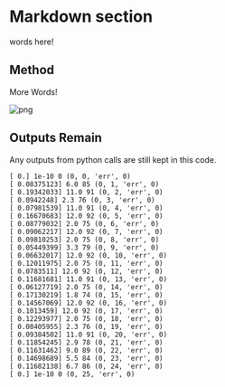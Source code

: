 
#  Markdown section
words here!

## Method
More Words! 





![png](output_5_1.png)

## Outputs Remain
Any outputs from python calls are still kept in this code. 


    [ 0.] 1e-10 0 (0, 0, 'err', 0)
    [ 0.08375123] 6.0 85 (0, 1, 'err', 0)
    [ 0.19342033] 11.0 91 (0, 2, 'err', 0)
    [ 0.0942248] 2.3 76 (0, 3, 'err', 0)
    [ 0.07981539] 11.0 91 (0, 4, 'err', 0)
    [ 0.16670683] 12.0 92 (0, 5, 'err', 0)
    [ 0.08779032] 2.0 75 (0, 6, 'err', 0)
    [ 0.09062217] 12.0 92 (0, 7, 'err', 0)
    [ 0.09810253] 2.0 75 (0, 8, 'err', 0)
    [ 0.05449399] 3.3 79 (0, 9, 'err', 0)
    [ 0.06632017] 12.0 92 (0, 10, 'err', 0)
    [ 0.12011975] 2.0 75 (0, 11, 'err', 0)
    [ 0.0783511] 12.0 92 (0, 12, 'err', 0)
    [ 0.11681681] 11.0 91 (0, 13, 'err', 0)
    [ 0.06127719] 2.0 75 (0, 14, 'err', 0)
    [ 0.17130219] 1.8 74 (0, 15, 'err', 0)
    [ 0.14567069] 12.0 92 (0, 16, 'err', 0)
    [ 0.1013459] 12.0 92 (0, 17, 'err', 0)
    [ 0.12293977] 2.0 75 (0, 18, 'err', 0)
    [ 0.08405955] 2.3 76 (0, 19, 'err', 0)
    [ 0.09384502] 11.0 91 (0, 20, 'err', 0)
    [ 0.11854245] 2.9 78 (0, 21, 'err', 0)
    [ 0.11631462] 9.0 89 (0, 22, 'err', 0)
    [ 0.14698689] 5.5 84 (0, 23, 'err', 0)
    [ 0.11682138] 6.7 86 (0, 24, 'err', 0)
    [ 0.] 1e-10 0 (0, 25, 'err', 0)


	